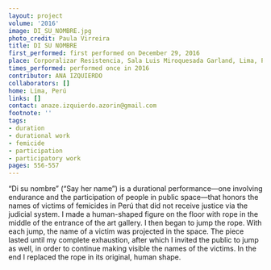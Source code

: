 ```yaml
---
layout: project
volume: '2016'
image: DI_SU_NOMBRE.jpg
photo_credit: Paula Virreira
title: DI SU NOMBRE
first_performed: first performed on December 29, 2016
place: Corporalizar Resistencia, Sala Luis Miroquesada Garland, Lima, Perú
times_performed: performed once in 2016
contributor: ANA IZQUIERDO
collaborators: []
home: Lima, Perú
links: []
contact: anaze.izquierdo.azorin@gmail.com
footnote: ''
tags:
- duration
- durational work
- femicide
- participation
- participatory work
pages: 556-557
---
```


“Di su nombre” (“Say her name”) is a durational performance—one involving endurance and the participation of people in public space—that honors the names of victims of femicides in Perú that did not receive justice via the judicial system. I made a human-shaped figure on the floor with rope in the middle of the entrance of the art gallery. I then began to jump the rope. With each jump, the name of a victim was projected in the space. The piece lasted until my complete exhaustion, after which I invited the public to jump as well, in order to continue making visible the names of the victims. In the end I replaced the rope in its original, human shape.
